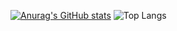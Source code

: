 [![Anurag's GitHub stats](https://github-readme-stats.vercel.app/api?username=macapac&show_icons=true&theme=radical)](https://github.com/macapac/github-readme-stats)
![Top Langs](https://github-readme-stats.vercel.app/api/top-langs/?username=anuraghazra&size_weight=0.5&count_weight=0.5)
